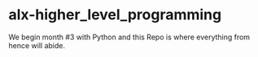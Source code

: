 # alx-higher_level_programming
We begin month #3 with Python and this Repo is where everything from hence will abide.
